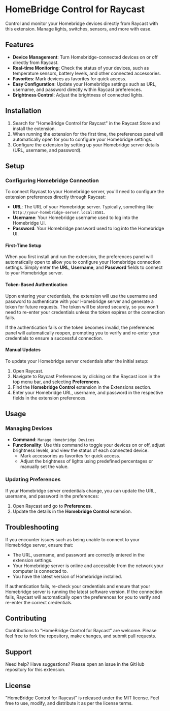 # HomeBridge Control for Raycast

Control and monitor your Homebridge devices directly from Raycast with this extension. Manage lights, switches, sensors, and more with ease.

## Features

- **Device Management**: Turn Homebridge-connected devices on or off directly from Raycast.
- **Real-time Monitoring**: Check the status of your devices, such as temperature sensors, battery levels, and other connected accessories.
- **Favorites**: Mark devices as favorites for quick access.
- **Easy Configuration**: Update your Homebridge settings such as URL, username, and password directly within Raycast preferences.
- **Brightness Control**: Adjust the brightness of connected lights.

## Installation

1. Search for "HomeBridge Control for Raycast" in the Raycast Store and install the extension.
2. When running the extension for the first time, the preferences panel will automatically open for you to configure your Homebridge settings.
3. Configure the extension by setting up your Homebridge server details (URL, username, and password).

## Setup

### Configuring Homebridge Connection

To connect Raycast to your Homebridge server, you'll need to configure the extension preferences directly through Raycast:

- **URL**: The URL of your Homebridge server. Typically, something like `http://your-homebridge-server.local:8581`.
- **Username**: Your Homebridge username used to log into the Homebridge UI.
- **Password**: Your Homebridge password used to log into the Homebridge UI.

#### First-Time Setup

When you first install and run the extension, the preferences panel will automatically open to allow you to configure your Homebridge connection settings. Simply enter the **URL**, **Username**, and **Password** fields to connect to your Homebridge server.

#### Token-Based Authentication

Upon entering your credentials, the extension will use the username and password to authenticate with your Homebridge server and generate a token for future requests. The token will be stored securely, so you won't need to re-enter your credentials unless the token expires or the connection fails.

If the authentication fails or the token becomes invalid, the preferences panel will automatically reopen, prompting you to verify and re-enter your credentials to ensure a successful connection.

#### Manual Updates

To update your Homebridge server credentials after the initial setup:

1. Open Raycast.
2. Navigate to Raycast Preferences by clicking on the Raycast icon in the top menu bar, and selecting **Preferences**.
3. Find the **Homebridge Control** extension in the Extensions section.
4. Enter your Homebridge URL, username, and password in the respective fields in the extension preferences.

## Usage

### Managing Devices

- **Command**: `Manage Homebridge Devices`
- **Functionality**: Use this command to toggle your devices on or off, adjust brightness levels, and view the status of each connected device.
    - Mark accessories as favorites for quick access.
    - Adjust the brightness of lights using predefined percentages or manually set the value.

### Updating Preferences

If your Homebridge server credentials change, you can update the URL, username, and password in the preferences:

1. Open Raycast and go to **Preferences**.
2. Update the details in the **Homebridge Control** extension.

## Troubleshooting

If you encounter issues such as being unable to connect to your Homebridge server, ensure that:
- The URL, username, and password are correctly entered in the extension settings.
- Your Homebridge server is online and accessible from the network your computer is connected to.
- You have the latest version of Homebridge installed.

If authentication fails, re-check your credentials and ensure that your Homebridge server is running the latest software version. If the connection fails, Raycast will automatically open the preferences for you to verify and re-enter the correct credentials.

## Contributing

Contributions to "HomeBridge Control for Raycast" are welcome. Please feel free to fork the repository, make changes, and submit pull requests.

## Support

Need help? Have suggestions? Please open an issue in the GitHub repository for this extension.

## License

"HomeBridge Control for Raycast" is released under the MIT license. Feel free to use, modify, and distribute it as per the license terms.